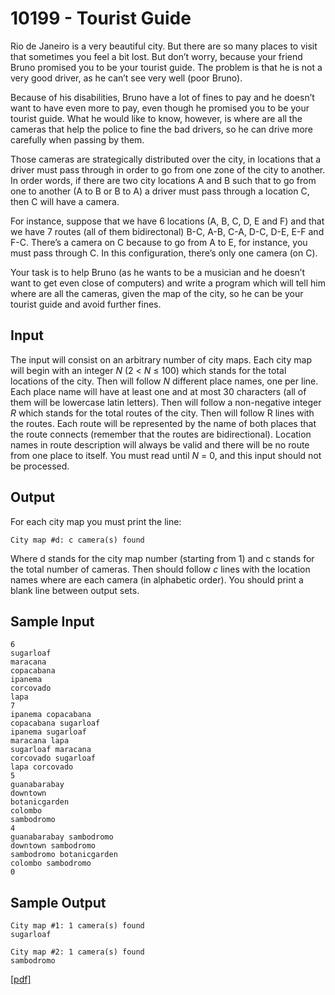# 10199 - Tourist Guide

Rio de Janeiro is a very beautiful city. But there are so many places to visit that sometimes you feel
a bit lost. But don’t worry, because your friend Bruno promised you to be your tourist guide. The
problem is that he is not a very good driver, as he can’t see very well (poor Bruno).

Because of his disabilities, Bruno have a lot of fines to pay and he doesn’t want to have even more
to pay, even though he promised you to be your tourist guide. What he would like to know, however,
is where are all the cameras that help the police to fine the bad drivers, so he can drive more carefully
when passing by them.

Those cameras are strategically distributed over the city, in locations that a driver must pass through
in order to go from one zone of the city to another. In order words, if there are two city locations A
and B such that to go from one to another (A to B or B to A) a driver must pass through a location
C, then C will have a camera.

For instance, suppose that we have 6 locations (A, B, C, D, E and F) and that we have 7 routes
(all of them bidirectonal) B-C, A-B, C-A, D-C, D-E, E-F and F-C. There’s a camera on C because to
go from A to E, for instance, you must pass through C. In this configuration, there’s only one camera
(on C).

Your task is to help Bruno (as he wants to be a musician and he doesn’t want to get even close of
computers) and write a program which will tell him where are all the cameras, given the map of the
city, so he can be your tourist guide and avoid further fines.


## Input

The input will consist on an arbitrary number of city maps. Each city map will begin with an integer
*N* (2 < *N* ≤ 100) which stands for the total locations of the city. Then will follow *N* different place
names, one per line. Each place name will have at least one and at most 30 characters (all of them will
be lowercase latin letters). Then will follow a non-negative integer *R* which stands for the total routes
of the city. Then will follow R lines with the routes. Each route will be represented by the name of
both places that the route connects (remember that the routes are bidirectional). Location names in
route description will always be valid and there will be no route from one place to itself. You must
read until *N* = 0, and this input should not be processed.


## Output

For each city map you must print the line:

```
City map #d: c camera(s) found
```

Where d stands for the city map number (starting from 1) and c stands for the total number of
cameras. Then should follow *c* lines with the location names where are each camera (in alphabetic
order). You should print a blank line between output sets.


## Sample Input

```
6
sugarloaf
maracana
copacabana
ipanema
corcovado
lapa
7
ipanema copacabana
copacabana sugarloaf
ipanema sugarloaf
maracana lapa
sugarloaf maracana
corcovado sugarloaf
lapa corcovado
5
guanabarabay
downtown
botanicgarden
colombo
sambodromo
4
guanabarabay sambodromo
downtown sambodromo
sambodromo botanicgarden
colombo sambodromo
0
```


## Sample Output

```
City map #1: 1 camera(s) found
sugarloaf

City map #2: 1 camera(s) found
sambodromo
```

[\[pdf\]](https://uva.onlinejudge.org/external/101/10199.pdf)
